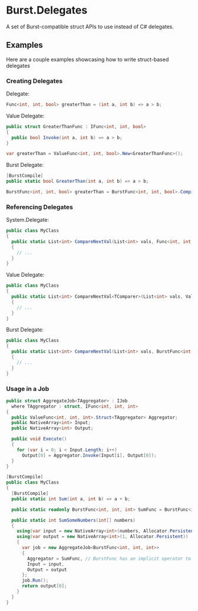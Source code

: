 # Burst.Delegates

A set of Burst-compatible struct APIs to use instead of C# delegates.

## Examples

Here are a couple examples showcasing how to write struct-based delegates

### Creating Delegates

Delegate:
```cs
Func<int, int, bool> greaterThan = (int a, int b) => a > b;
```

Value Delegate:
```cs
public struct GreaterThanFunc : IFunc<int, int, bool>
{
  public bool Invoke(int a, int b) => a > b;
}

var greaterThan = ValueFunc<int, int, bool>.New<GreaterThanFunc>();
```

Burst Delegate:
```cs
[BurstCompile]
public static bool GreaterThan(int a, int b) => a > b;

BurstFunc<int, int, bool> greaterThan = BurstFunc<int, int, bool>.Compile(GreaterThan);
```

### Referencing Delegates

System.Delegate:
```cs
public class MyClass
{
  public static List<int> CompareNextVal(List<int> vals, Func<int, int, int> comparer)
  {
    // ...
  }
}
```

Value Delegate:
```cs
public class MyClass
{
  public static List<int> CompareNextVal<TComparer>(List<int> vals, ValueFunc<int, int, int>.Struct<TComparer> comparer)
  {
    // ...
  }
}
```

Burst Delegate:
```cs
public class MyClass
{
  public static List<int> CompareNextVal(List<int> vals, BurstFunc<int, int, int> comparer)
  {
    // ...
  }
}
```

### Usage in a Job

```cs
public struct AggregateJob<TAggregator> : IJob
  where TAggregator : struct, IFunc<int, int, int>
{
  public ValueFunc<int, int, int>.Struct<TAggregator> Aggregator;
  public NativeArray<int> Input;
  public NativeArray<int> Output;

  public void Execute()
  {
    for (var i = 0; i < Input.Length; i++)
      Output[0] = Aggregator.Invoke(Input[i], Output[0]);
  }
}

[BurstCompile]
public class MyClass
{
  [BurstCompile]
  public static int Sum(int a, int b) => a + b;

  public static readonly BurstFunc<int, int, int> SumFunc = BurstFunc<int, int, int>.Compile(Sum);

  public static int SumSomeNumbers(int[] numbers)
  {
    using(var input = new NativeArray<int>(numbers, Allocator.Persistent))
    using(var output = new NativeArray<int>(1, Allocator.Persistent))
    {
      var job = new AggregateJob<BurstFunc<int, int, int>>
      {
        Aggregator = SumFunc, // BurstFunc has an implicit operator to ValueFunc
        Input = input,
        Output = output
      };
      job.Run();
      return output[0];
    }
  }
}
```
